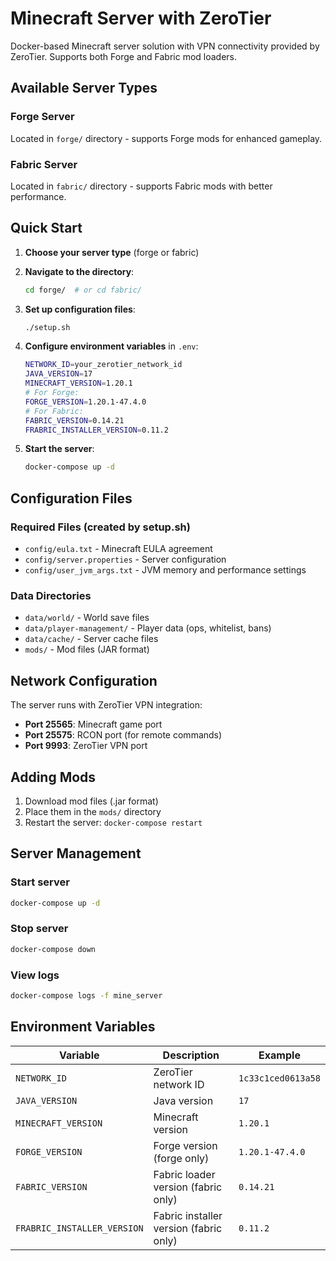 # Minecraft Server with ZeroTier

Docker-based Minecraft server solution with VPN connectivity provided by ZeroTier. Supports both Forge and Fabric mod loaders.

## Available Server Types

### Forge Server
Located in `forge/` directory - supports Forge mods for enhanced gameplay.

### Fabric Server  
Located in `fabric/` directory - supports Fabric mods with better performance.

## Quick Start

1. **Choose your server type** (forge or fabric)
2. **Navigate to the directory**:
   ```bash
   cd forge/  # or cd fabric/
   ```

3. **Set up configuration files**:
   ```bash
   ./setup.sh
   ```

4. **Configure environment variables** in `.env`:
   ```bash
   NETWORK_ID=your_zerotier_network_id
   JAVA_VERSION=17
   MINECRAFT_VERSION=1.20.1
   # For Forge:
   FORGE_VERSION=1.20.1-47.4.0
   # For Fabric:
   FABRIC_VERSION=0.14.21
   FRABRIC_INSTALLER_VERSION=0.11.2
   ```

5. **Start the server**:
   ```bash
   docker-compose up -d
   ```

## Configuration Files

### Required Files (created by setup.sh)
- `config/eula.txt` - Minecraft EULA agreement
- `config/server.properties` - Server configuration
- `config/user_jvm_args.txt` - JVM memory and performance settings

### Data Directories
- `data/world/` - World save files
- `data/player-management/` - Player data (ops, whitelist, bans)
- `data/cache/` - Server cache files
- `mods/` - Mod files (JAR format)

## Network Configuration

The server runs with ZeroTier VPN integration:
- **Port 25565**: Minecraft game port
- **Port 25575**: RCON port (for remote commands)
- **Port 9993**: ZeroTier VPN port

## Adding Mods

1. Download mod files (.jar format)
2. Place them in the `mods/` directory
3. Restart the server: `docker-compose restart`

## Server Management

### Start server
```bash
docker-compose up -d
```

### Stop server
```bash
docker-compose down
```

### View logs
```bash
docker-compose logs -f mine_server
```

## Environment Variables

| Variable | Description | Example |
|----------|-------------|---------|
| `NETWORK_ID` | ZeroTier network ID | `1c33c1ced0613a58` |
| `JAVA_VERSION` | Java version | `17` |
| `MINECRAFT_VERSION` | Minecraft version | `1.20.1` |
| `FORGE_VERSION` | Forge version (forge only) | `1.20.1-47.4.0` |
| `FABRIC_VERSION` | Fabric loader version (fabric only) | `0.14.21` |
| `FRABRIC_INSTALLER_VERSION` | Fabric installer version (fabric only) | `0.11.2` |
